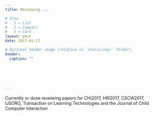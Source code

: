 ```yaml
---
title: Reviewing ...

# View.
#   1 = List
#   2 = Compact
#   3 = Card
layout: post
date: 2017-01-17

# Optional header image (relative to `static/img/` folder).
header:
  caption: ""

  




---
```

Currently or done reveiwing papers  for CHI2017, HRI2017, CSCW2017, IJSORO, Transaction on Learning Technologies and the Journal of Child Computer Interaction


